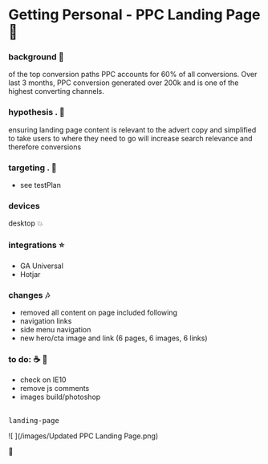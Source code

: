 # Getting Personal - PPC Landing Page :rocket:

### background :pill:
of the top conversion paths PPC accounts for 60% of all conversions. Over last 3 months, PPC conversion generated over 200k
and is one of the highest converting channels.

### hypothesis . :floppy_disk:
ensuring landing page content is relevant to the advert copy and simplified to take users to where they need to go will increase search relevance and therefore conversions

### targeting . :jack_o_lantern:
- see testPlan  

### devices
desktop   :collision:

### integrations   :star:
- GA Universal
- Hotjar

### changes    :notes:
- removed all content on page included following
-   navigation links
-   side menu navigation
- new hero/cta image and link  (6 pages, 6 images, 6 links)


### to do: :coffee: :page_facing_up:
- check on IE10
- remove js comments
- images build/photoshop


<br/>
<kbd>landing-page</kbd>    

![ ](/images/Updated PPC Landing Page.png)



:100:
